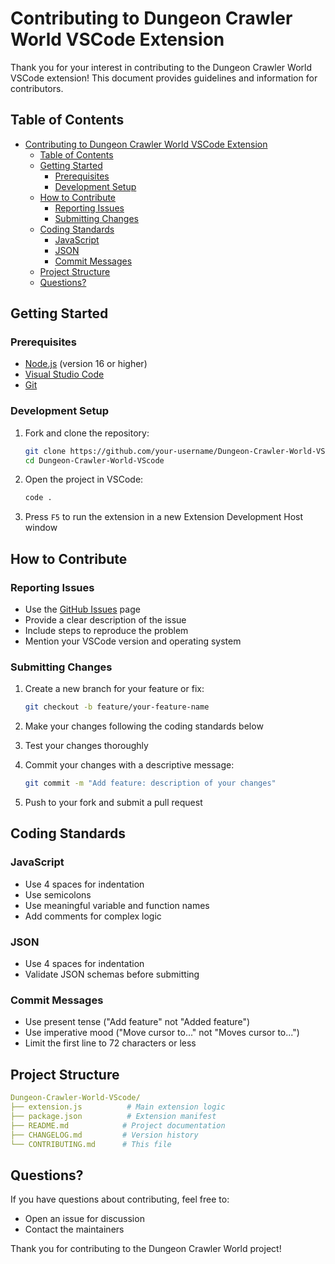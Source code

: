 # Contributing to Dungeon Crawler World VSCode Extension

Thank you for your interest in contributing to the Dungeon Crawler World VSCode extension! This document provides guidelines and information for contributors.

## Table of Contents

- [Contributing to Dungeon Crawler World VSCode Extension](#contributing-to-dungeon-crawler-world-vscode-extension)
  - [Table of Contents](#table-of-contents)
  - [Getting Started](#getting-started)
    - [Prerequisites](#prerequisites)
    - [Development Setup](#development-setup)
  - [How to Contribute](#how-to-contribute)
    - [Reporting Issues](#reporting-issues)
    - [Submitting Changes](#submitting-changes)
  - [Coding Standards](#coding-standards)
    - [JavaScript](#javascript)
    - [JSON](#json)
    - [Commit Messages](#commit-messages)
  - [Project Structure](#project-structure)
  - [Questions?](#questions)

## Getting Started

### Prerequisites

- [Node.js](https://nodejs.org/) (version 16 or higher)
- [Visual Studio Code](https://code.visualstudio.com/)
- [Git](https://git-scm.com/)

### Development Setup

1. Fork and clone the repository:
   ```bash
   git clone https://github.com/your-username/Dungeon-Crawler-World-VScode.git
   cd Dungeon-Crawler-World-VScode
   ```

2. Open the project in VSCode:
   ```bash
   code .
   ```

3. Press `F5` to run the extension in a new Extension Development Host window

## How to Contribute

### Reporting Issues

- Use the [GitHub Issues](https://github.com/Julieisbaka/Dungeon-Crawler-World-VScode/issues) page
- Provide a clear description of the issue
- Include steps to reproduce the problem
- Mention your VSCode version and operating system

### Submitting Changes

1. Create a new branch for your feature or fix:
   ```bash
   git checkout -b feature/your-feature-name
   ```

2. Make your changes following the coding standards below

3. Test your changes thoroughly

4. Commit your changes with a descriptive message:
   ```bash
   git commit -m "Add feature: description of your changes"
   ```

5. Push to your fork and submit a pull request

## Coding Standards

### JavaScript
- Use $4$ spaces for indentation
- Use semicolons
- Use meaningful variable and function names
- Add comments for complex logic

### JSON
- Use $4$ spaces for indentation
- Validate JSON schemas before submitting

### Commit Messages
- Use present tense ("Add feature" not "Added feature")
- Use imperative mood ("Move cursor to..." not "Moves cursor to...")
- Limit the first line to $72$ characters or less

## Project Structure

```yaml
Dungeon-Crawler-World-VScode/
├── extension.js          # Main extension logic
├── package.json          # Extension manifest
├── README.md            # Project documentation
├── CHANGELOG.md         # Version history
└── CONTRIBUTING.md      # This file
```

## Questions?

If you have questions about contributing, feel free to:
- Open an issue for discussion
- Contact the maintainers

Thank you for contributing to the Dungeon Crawler World project!
